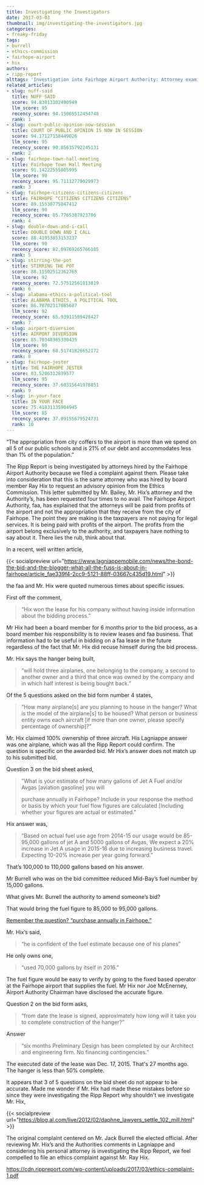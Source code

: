 ```yaml
---
title: Investigating the Investigators
date: 2017-03-03
thumbnail: img/investigating-the-investigators.jpg
categories:
- freaky-friday
tags:
- burrell
- ethics-commission
- fairhope-airport
- hix
authors:
- ripp-report
alttags: 'Investigation into Fairhope Airport Authority: Attorney examines details amid Ripp Report complaint and ethics inquiry'
related_articles:
- slug: nuff-said
  title: NUFF SAID
  score: 94.83013102490949
  llm_score: 95
  recency_score: 94.15065512454748
  rank: 1
- slug: court-public-opinion-now-session
  title: COURT OF PUBLIC OPINION IS NOW IN SESSION
  score: 94.17127158449026
  llm_score: 95
  recency_score: 90.85635792245131
  rank: 2
- slug: fairhope-town-hall-meeting
  title: Fairhope Town Hall Meeting
  score: 91.14222555805995
  llm_score: 90
  recency_score: 95.71112779029973
  rank: 3
- slug: fairhope-citizens-citizens-citizens
  title: FAIRHOPE “CITIZENS CITIZENS CITIZENS”
  score: 89.15530775847412
  llm_score: 90
  recency_score: 85.7765387923706
  rank: 4
- slug: double-down-and-i-call
  title: DOUBLE DOWN AND I CALL
  score: 88.41953853153237
  llm_score: 90
  recency_score: 82.09769265766185
  rank: 5
- slug: stirring-the-pot
  title: STIRRING THE POT
  score: 88.11502512362765
  llm_score: 92
  recency_score: 72.57512561813819
  rank: 6
- slug: alabama-ethics-a-political-tool
  title: ALABAMA ETHICS, A POLITICAL TOOL
  score: 86.78782317885687
  llm_score: 92
  recency_score: 65.93911589428427
  rank: 7
- slug: airport-diversion
  title: AIRPORT DIVERSION
  score: 85.70348365330435
  llm_score: 90
  recency_score: 68.51741826652172
  rank: 8
- slug: fairhope-jester
  title: THE FAIRHOPE JESTER
  score: 83.5206312839577
  llm_score: 95
  recency_score: 37.60315641978851
  rank: 9
- slug: in-your-face
  title: IN YOUR FACE
  score: 75.41831135904945
  llm_score: 85
  recency_score: 37.09155679524731
  rank: 10
---
```

“The appropriation from city coffers to the airport is more than we spend on all 5 of our public schools and is 21% of our debt and accommodates less than 1% of the population.”

The Ripp Report is being investigated by attorneys hired by the Fairhope Airport Authority because we filed a complaint against them. Please take into consideration that this is the same attorney who was hired by board member Ray Hix to request an advisory opinion from the Ethics Commission. This letter submitted by Mr. Bailey, Mr. Hix’s attorney and the Authority’s, has been requested four times to no avail. The Fairhope Airport Authority, faa, has explained that the attorneys will be paid from profits of the airport and not the appropriation that they receive from the city of Fairhope. The point they are making is the taxpayers are not paying for legal services. It is being paid with profits of the airport. The profits from the airport belong exclusively to the authority, and taxpayers have nothing to say about it. There lies the rub, think about that.

In a recent, well written article,

{{< socialpreview url="https://www.lagniappemobile.com/news/the-bond-the-bid-and-the-blogger-what-all-the-fuss-is-about-in-fairhope/article_fae339f4-2cc9-5121-88ff-03667c435d19.html" >}}

the faa and Mr. Hix were quoted numerous times about specific issues.

First off the comment,

> “Hix won the lease for his company without having inside information about the bidding process.”

Mr Hix had been a board member for 6 months prior to the bid process, as a board member his responsibility is to review leases and faa business. That information had to be useful in bidding on a faa lease in the future regardless of the fact that Mr. Hix did recuse himself during the bid process.

Mr. Hix says the hanger being built,

> “will hold three airplanes, one belonging to the company, a second to another owner and a third that once was owned by the company and in which half interest is being bought back.”

Of the 5 questions asked on the bid form number 4 states,

> ”How many airplane\[s\] are you planning to house in the hanger? What is the model of the airplane\[s\] to be housed? What person or business entity owns each aircraft \[if more than one owner, please specify percentage of ownership\]?"

Mr. Hix claimed 100% ownership of three aircraft. His Lagniappe answer was one airplane, which was all the Ripp Report could confirm. The question is specific on the awarded bid. Mr Hix’s answer does not match up to his submitted bid.

Question 3 on the bid sheet asked,

> ”What is your estimate of how many gallons of Jet A Fuel and/or Avgas \[aviation gasoline\] you will
> 
> purchase annually in Fairhope? Include in your response the method or basis by which your fuel flow figures are calculated \[Including whether your figures are actual or estimated."

Hix answer was,

> ”Based on actual fuel use age from 2014-15 our usage would be 85-95,000 gallons of jet A and 5000 gallons of Avgas, We expect a 20% increase in Jet A usage in 2015-16 due to increasing business travel. Expecting 10-20% increase per year going forward.”

That’s 100,000 to 110,000 gallons based on his answer.

Mr Burrell who was on the bid committee reduced Mid-Bay’s fuel number by 15,000 gallons.

What gives Mr. Burrell the authority to amend someone’s bid?

That would bring the fuel figure to 85,000 to 95,000 gallons.

[Remember the question? “purchase annually in Fairhope.”](#purchase-annually)

Mr. Hix’s said,

> “he is confident of the fuel estimate because one of his planes”

He only owns one,

> “used 70,000 gallons by itself in 2016.”

The fuel figure would be easy to verify by going to the fixed based operator at the Fairhope airport that supplies the fuel. Mr Hix nor Joe McEnerney, Airport Authority Chairman have disclosed the accurate figure.

Question 2 on the bid form asks,

> “from date the lease is signed, approximately how long will it take you to complete construction of the hanger?”

Answer

> “six months Preliminary Design has been completed by our Architect and engineering firm. No financing contingencies.”

The executed date of the lease was Dec. 17, 2015. That's 27 months ago. The hanger is less than 50% complete.

It appears that 3 of 5 questions on the bid sheet do not appear to be accurate. Made me wonder if Mr. Hix had made these mistakes before so since they were investigating the Ripp Report why shouldn't we investigate Mr. Hix,

{{< socialpreview url="https://blog.al.com/live/2012/02/daphne_lawyers_settle_102_mill.html" >}}

The original complaint centered on Mr. Jack Burrell the elected official. After reviewing Mr. Hix’s and the Authorities comments in Lagniappe and considering his personal attorney is investigating the Ripp Report, we feel compelled to file an ethics complaint against Mr. Ray Hix.

https://cdn.rippreport.com/wp-content/uploads/2017/03/ethics-complaint-1.pdf
